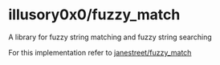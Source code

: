 # illusory0x0/fuzzy_match

A library for fuzzy string matching and fuzzy string searching

For this implementation refer to [janestreet/fuzzy_match](https://github.com/janestreet/fuzzy_match)